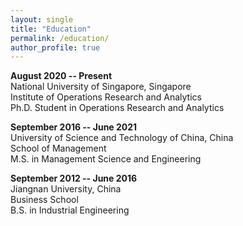 ```yaml
---
layout: single
title: "Education"
permalink: /education/
author_profile: true
---
```


**August 2020 -- Present**  
National University of Singapore, Singapore  
Institute of Operations Research and Analytics  
Ph.D. Student in Operations Research and Analytics
                   
**September 2016 -- June 2021**    
University of Science and Technology of China, China  
School of Management  
M.S. in Management Science and Engineering
                   
**September 2012 -- June 2016**       
Jiangnan University, China  
Business School  
B.S. in Industrial Engineering